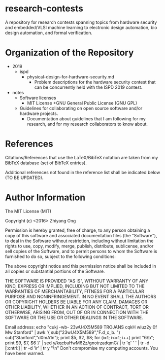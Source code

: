 #	research-contests
A repository for research contests spanning topics from hardware security and embedded/VLSI machine learning to electronic design automation, bio design automation, and formal verification.


#	Organization of the Repository

+ 2019
	- ispd
		* physical-design-for-hardware-security.md
			+ Problem descriptions for the hardware security contest that can
				be concurrently held with the ISPD 2019 contest.
+ notes
	- Software licenses
		+ MIT License
	 	+GNU General Public License (GNU GPL)
	- Guidelines for collaborating on open source software and/or hardware projects.
		+ Documentation about guidelines that I am following for my research, and for my research collaborators to know about.



#	References

Citations/References that use the LaTeX/BibTeX notation are taken from my BibTeX database (set of BibTeX entries).

Additional references not found in the reference list shall be indicated below (TO BE UPDATED).


#	Author Information


The MIT License (MIT)

Copyright (c) <2016> Zhiyang Ong

Permission is hereby granted, free of charge, to any person obtaining a copy of this software and associated documentation files (the "Software"), to deal in the Software without restriction, including without limitation the rights to use, copy, modify, merge, publish, distribute, sublicense, and/or sell copies of the Software, and to permit persons to whom the Software is furnished to do so, subject to the following conditions:

The above copyright notice and this permission notice shall be included in all copies or substantial portions of the Software.

THE SOFTWARE IS PROVIDED "AS IS", WITHOUT WARRANTY OF ANY KIND, EXPRESS OR IMPLIED, INCLUDING BUT NOT LIMITED TO THE WARRANTIES OF MERCHANTABILITY, FITNESS FOR A PARTICULAR PURPOSE AND NONINFRINGEMENT. IN NO EVENT SHALL THE AUTHORS OR COPYRIGHT HOLDERS BE LIABLE FOR ANY CLAIM, DAMAGES OR OTHER LIABILITY, WHETHER IN AN ACTION OF CONTRACT, TORT OR OTHERWISE, ARISING FROM, OUT OF OR IN CONNECTION WITH THE SOFTWARE OR THE USE OR OTHER DEALINGS IN THE SOFTWARE.

Email address: echo "cukj -wb- 23wU4X5M589 TROJANS cqkH wiuz2y 0f Mw Stanford" | awk '{ sub("23wU4X5M589","F.d_c_b. ") sub("Stanford","d0mA1n"); print $5, $2, $8; for (i=1; i<=1; i++) print "6\b"; print $9, $7, $6 }' | sed y/kqcbuHwM62z/gnotrzadqmC/ | tr 'q' ' ' | tr -d [:cntrl:] | tr -d 'ir' | tr y "\n"		Don't compromise my computing accounts. You have been warned.
